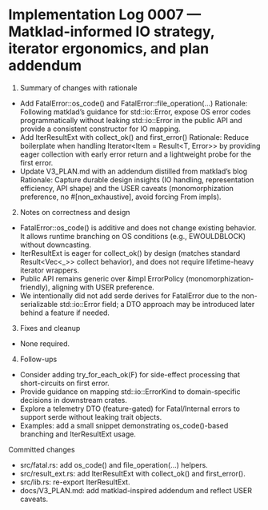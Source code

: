 # Implementation Log 0007 — Matklad-informed IO strategy, iterator ergonomics, and plan addendum

1) Summary of changes with rationale
- Add FatalError::os_code() and FatalError::file_operation(...)
  Rationale: Following matklad’s guidance for std::io::Error, expose OS error codes programmatically without leaking std::io::Error in the public API and provide a consistent constructor for IO mapping.
- Add IterResultExt with collect_ok() and first_error()
  Rationale: Reduce boilerplate when handling Iterator<Item = Result<T, Error>> by providing eager collection with early error return and a lightweight probe for the first error.
- Update V3_PLAN.md with an addendum distilled from matklad’s blog
  Rationale: Capture durable design insights (IO handling, representation efficiency, API shape) and the USER caveats (monomorphization preference, no #[non_exhaustive], avoid forcing From impls).

2) Notes on correctness and design
- FatalError::os_code() is additive and does not change existing behavior. It allows runtime branching on OS conditions (e.g., EWOULDBLOCK) without downcasting.
- IterResultExt is eager for collect_ok() by design (matches standard Result<Vec<_>> collect behavior), and does not require lifetime-heavy iterator wrappers.
- Public API remains generic over &impl ErrorPolicy (monomorphization-friendly), aligning with USER preference.
- We intentionally did not add serde derives for FatalError due to the non-serializable std::io::Error field; a DTO approach may be introduced later behind a feature if needed.

3) Fixes and cleanup
- None required.

4) Follow-ups
- Consider adding try_for_each_ok(F) for side-effect processing that short-circuits on first error.
- Provide guidance on mapping std::io::ErrorKind to domain-specific decisions in downstream crates.
- Explore a telemetry DTO (feature-gated) for Fatal/Internal errors to support serde without leaking trait objects.
- Examples: add a small snippet demonstrating os_code()-based branching and IterResultExt usage.

Committed changes
- src/fatal.rs: add os_code() and file_operation(...) helpers.
- src/result_ext.rs: add IterResultExt with collect_ok() and first_error().
- src/lib.rs: re-export IterResultExt.
- docs/V3_PLAN.md: add matklad-inspired addendum and reflect USER caveats.
